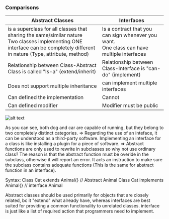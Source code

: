
### Comparisons 

| Abstract Classes | Interfaces | 
| ---------------- | -------------|
| is a superclass for all classes that sharing the same/similar nature  <br> Two classes implementing ONE interface can be completely different in nature (Type, attribute, method)   | Is a contract that you can sign whenever you want. <br> One class can have multiple interfaces | 
| Relationship between Class-Abstract Class is called "Is-a" (extend/inherit)      | Relationship between Class-Interface is "can-do" (implement)| 
| Does not support multiple inheritance| can implement multiple interfaces | 
| Can defined the implementation | Cannot |
| Can defined modifier | Modifier must be public |

![alt text](https://viblo.asia/uploads/0b503d7f-4e21-4447-a0a2-9ae31856df3c.png)

As you can see, both dog and car are capable of running, but they belong to two completely distinct categories. 
=> Regarding the use of an inteface, it can be understood as a third-party software. Implementing an interface for a class is like installing a plugin for a piece of software.
=> Abstract functions are only used to rewrite in subclasses so why not use ordinary class? The reason is that the abstract function must be overide in the subclass, otherwise it will report an error. It acts an instruction to make sure the subclass contains adequate functions (This is the same for abstract function in an interface).

Syntax:
Class Cat extends Animal{}  // Abstract Animal
Class Cat implements Animal{} // interface Animal

Abstract classes should be used primarily for objects that are closely related, bc it "extend" what already have, whereas interfaces are best suited for providing a common functionality to unrelated classes.
interface is just like a list of required action that programmers need to implement.
